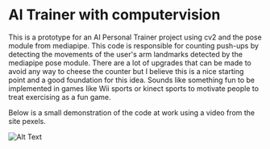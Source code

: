 # AI Trainer with computervision

This is a prototype for an AI Personal Trainer project using cv2 and the pose module from mediapipe. 
This code is responsible for counting push-ups by detecting the movements of the user's arm landmarks detected by the mediapipe pose module.
There are a lot of upgrades that can be made to avoid any way to cheese the counter but I believe this is a nice starting point and a good foundation for this idea.
Sounds like something fun to be implemented in games like Wii sports or kinect sports to motivate people to treat exercising as a fun game.

Below is a small demonstration of the code at work using a video from the site pexels.



![Alt Text](/pushupGif.gif)
